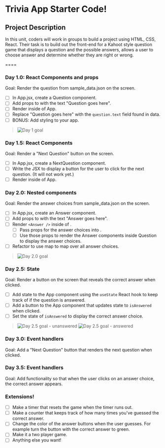 # Trivia App Starter Code!

## Project Description

In this unit, coders will work in groups to build a project using HTML, CSS, React. Their task is to build out the front-end for a Kahoot style question game that displays a question and the possible answers, allows a user to choose answer and determine whether they are right or wrong.

====

### Day 1.0: React Components and props

Goal: Render the question from sample_data.json on the screen.

- [ ] In App.jsx, create a Question component.
- [ ] Add props to <Question /> with the text "Question goes here".
- [ ] Render <Question /> inside of App.
- [ ] Replace "Question goes here" with the `question.text` field found in data.
- [ ] BONUS: Add styling to your app.

>![Day 1 goal](https://i.imgur.com/eTZAXGk.png)

### Day 1.5: React Components

Goal: Render a "Next Question" button on the screen.

- [ ] In App.jsx, create a NextQuestion component.
- [ ] Write the JSX to display a button for the user to click for the next question. (It will not work yet.)
- [ ] Render <NextQuestion /> inside of App.

### Day 2.0: Nested components

Goal: Render the answer choices from sample_data.json on the screen.

- [ ] In App.jsx, create an Answer component.
- [ ] Add props to <Answer /> with the text "Answer goes here".
- [ ] Render `<Answer />` inside of <Question />.
  - [ ] Pass props for the answer choices into <Question />.
  - [ ] Use those props to render the Answer components inside Question to display the answer choices.
- [ ] Refactor to use map to map over all answer choices.

>![Day 2.0 goal](https://i.imgur.com/Q191NRq.png)

### Day 2.5: State

Goal: Render a button on the screen that reveals the correct answer when clicked.

- [ ] Add state to the App component using the `useState` React hook to keep track of if the question is answered.
- [ ] Add a button to the App component that updates state to `isAnswered` when clicked.
- [ ] Set the state of `isAnswered` to display the correct answer choice.

>![Day 2.5 goal - unanswered](https://i.imgur.com/p4vpcws.png)
>![Day 2.5 goal - answered](https://i.imgur.com/KB4zJCO.png)

### Day 3.0: Event handlers

Goal: Add a "Next Question" button that renders the next question when clicked.


### Day 3.5: Event handlers

Goal: Add functionality so that when the user clicks on an answer choice, the correct answer appears.


### Extensions!

- [ ] Make a timer that resets the game when the timer runs out.
- [ ] Make a counter that keeps track of how many times you've guessed the correct answer.
- [ ] Change the color of the answer buttons when the user guesses. For example turn the button with the correct answer to green.
- [ ] Make it a two player game.
- [ ] Anything else you want!
